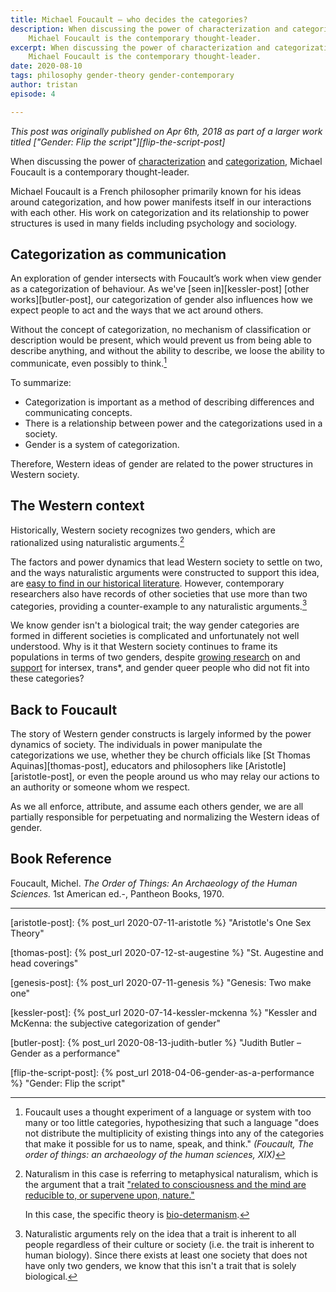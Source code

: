 ```yaml
---
title: Michael Foucault – who decides the categories?
description: When discussing the power of characterization and categorization,
    Michael Foucault is the contemporary thought-leader.
excerpt: When discussing the power of characterization and categorization,
    Michael Foucault is the contemporary thought-leader.
date: 2020-08-10
tags: philosophy gender-theory gender-contemporary
author: tristan
episode: 4

---
```


*This post was originally published on Apr 6th, 2018 as part of a larger work
titled ["Gender: Flip the script"][flip-the-script-post]*

When discussing the power of [characterization][defn-characterization] and
[categorization][defn-categorization], Michael Foucault is a contemporary
thought-leader.

Michael Foucault is a French philosopher primarily known for his ideas
around categorization, and how power manifests itself in our interactions with
each other. His work on categorization and its relationship to power
structures is used in many fields including psychology and sociology.

[defn-characterization]: https://www.merriam-webster.com/dictionary/characterization
[defn-categorization]: https://www.merriam-webster.com/dictionary/categorization

## Categorization as communication

An exploration of gender intersects with Foucault’s work when view gender as a
categorization of behaviour. As we've [seen in][kessler-post] [other
works][butler-post], our categorization of gender also influences how we
expect people to act and the ways that we act around others.

Without the concept of categorization, no mechanism of classification or
description would be present, which would prevent us from being able to
describe anything, and without the ability to describe, we loose the ability
to communicate, even possibly to think.[^multiplicity]

[^multiplicity]: Foucault uses a thought experiment of a language or system
    with too many or too little categories, hypothesizing that such a language
    "does not distribute the multiplicity of existing things into any of the
    categories that make it possible for us to name, speak, and think."
    *(Foucault, The order of things: an archaeology of the human sciences, XIX)*

To summarize:

- Categorization is important as a method of describing differences and communicating concepts.
- There is a relationship between power and the categorizations used in a society.
- Gender is a system of categorization.

Therefore, Western ideas of gender are related to the power structures in
Western society.

## The Western context

Historically, Western society recognizes two genders, which are rationalized
using naturalistic arguments.[^define-naturalism]

[^define-naturalism]: Naturalism in this case is referring to metaphysical
    naturalism, which is the argument that a trait ["related to consciousness
    and the mind are reducible to, or supervene upon,
    nature."][wiki-naturalism]

    In this case, the specific theory is
    [bio-determanism][bio-determinism-wiki].

[wiki-naturalism]: https://en.wikipedia.org/wiki/Naturalism_(philosophy)
[bio-determinism-wiki]: https://en.wikipedia.org/wiki/Biological_determinism

The factors and power dynamics that lead Western society to settle on two, and
the ways naturalistic arguments were constructed to support this idea, are
[easy to find in our historical literature][gender-history]. However,
contemporary researchers also have records of other societies that use more
than two categories, providing a counter-example to any naturalistic
arguments.[^counter-example]

[^counter-example]: Naturalistic arguments rely on the idea that a trait
    is inherent to all people regardless of their culture or society (i.e.
    the trait is inherent to human biology). Since there exists at least one
    society that does not have only two genders, we know that this isn't a
    trait that is solely biological.

We know gender isn't a biological trait; the way gender categories are
formed in different societies is complicated and unfortunately not well
understood. Why is it that Western society continues to frame its populations
in terms of two genders, despite [growing research][facebook-gender] on and
[support][time-gender] for intersex, trans\*, and gender queer people who did
not fit into these categories?

[facebook-gender]: https://www.telegraph.co.uk/technology/facebook/10930654/Facebooks-71-gender-options-come-to-UK-users.html
[time-gender]: http://time.com/4703058/time-cover-story-beyond-he-or-she/

## Back to Foucault

The story of Western gender constructs is largely informed by the power
dynamics of society. The individuals in power manipulate the
categorizations we use, whether they be church officials like [St Thomas
Aquinas][thomas-post], educators and philosophers like
[Aristotle][aristotle-post], or even the people around us who may relay our
actions to an authority or someone whom we respect.

As we all enforce, attribute, and assume each others gender, we are all
partially responsible for perpetuating and normalizing the Western ideas of
gender.

## Book Reference

Foucault, Michel. *The Order of Things: An Archaeology of the Human Sciences.*
1st American ed.-, Pantheon Books, 1970.

---

[gender-history]: /projects/gender-history.html
    "Gender history project"

[aristotle-post]: {% post_url 2020-07-11-aristotle %}
    "Aristotle's One Sex Theory"

[thomas-post]: {% post_url 2020-07-12-st-augestine %}
    "St. Augestine and head coverings"

[genesis-post]: {% post_url 2020-07-11-genesis %}
    "Genesis: Two make one"

[kessler-post]: {% post_url 2020-07-14-kessler-mckenna %}
    "Kessler and McKenna: the subjective categorization of gender"

[butler-post]: {% post_url 2020-08-13-judith-butler %}
    "Judith Butler – Gender as a performance"

[flip-the-script-post]: {% post_url 2018-04-06-gender-as-a-performance %}
    "Gender: Flip the script"

[^the-second-sex]: De Beauvoir, Simone. The Second Sex. Random House, 2014.

[^gender]: Kessler, Suzanne J., and Wendy McKenna. Gender: An Ethnomethodological Approach. University of Chicago Press, 1985.

[^gender-trouble]: Butler, Judith. Gender Trouble: Subjects of Sex/Gender/Desire.

[^sister-outsider]: Lorde, Audre. Sister Outsider: Essays and Speeches.  Crossing Press, c2007.
